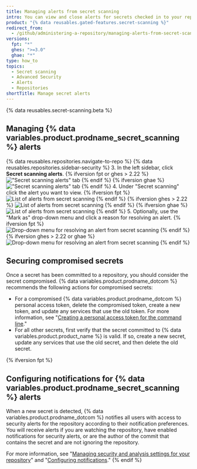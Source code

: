 ```yaml
---
title: Managing alerts from secret scanning
intro: You can view and close alerts for secrets checked in to your repository.
product: "{% data reusables.gated-features.secret-scanning %}"
redirect_from:
  - /github/administering-a-repository/managing-alerts-from-secret-scanning
versions:
  fpt: "*"
  ghes: ">=3.0"
  ghae: "*"
type: how_to
topics:
  - Secret scanning
  - Advanced Security
  - Alerts
  - Repositories
shortTitle: Manage secret alerts
---
```


{% data reusables.secret-scanning.beta %}

## Managing {% data variables.product.prodname_secret_scanning %} alerts

{% data reusables.repositories.navigate-to-repo %}
{% data reusables.repositories.sidebar-security %} 3. In the left sidebar, click **Secret scanning alerts**.
{% ifversion fpt or ghes > 2.22 %}
!["Secret scanning alerts" tab](/assets/images/help/repository/sidebar-secrets.png)
{% endif %}
{% ifversion ghae %}
!["Secret scanning alerts" tab](/assets/images/enterprise/github-ae/repository/sidebar-secrets-ghae.png)
{% endif %} 4. Under "Secret scanning" click the alert you want to view.
{% ifversion fpt %}
![List of alerts from secret scanning](/assets/images/help/repository/secret-scanning-click-alert.png)
{% endif %}
{% ifversion ghes > 2.22 %}
![List of alerts from secret scanning](/assets/images/help/repository/secret-scanning-click-alert-ghe.png)
{% endif %}
{% ifversion ghae %}
![List of alerts from secret scanning](/assets/images/enterprise/github-ae/repository/secret-scanning-click-alert-ghae.png)
{% endif %} 5. Optionally, use the "Mark as" drop-down menu and click a reason for resolving an alert.
{% ifversion fpt %}
![Drop-down menu for resolving an alert from secret scanning](/assets/images/help/repository/secret-scanning-resolve-alert.png)
{% endif %}
{% ifversion ghes > 2.22 or ghae %}
![Drop-down menu for resolving an alert from secret scanning](/assets/images/help/repository/secret-scanning-resolve-alert-ghe.png)
{% endif %}

## Securing compromised secrets

Once a secret has been committed to a repository, you should consider the secret compromised. {% data variables.product.prodname_dotcom %} recommends the following actions for compromised secrets:

- For a compromised {% data variables.product.prodname_dotcom %} personal access token, delete the compromised token, create a new token, and update any services that use the old token. For more information, see "[Creating a personal access token for the command line](/github/authenticating-to-github/creating-a-personal-access-token-for-the-command-line)."
- For all other secrets, first verify that the secret committed to {% data variables.product.product_name %} is valid. If so, create a new secret, update any services that use the old secret, and then delete the old secret.

{% ifversion fpt %}

## Configuring notifications for {% data variables.product.prodname_secret_scanning %} alerts

When a new secret is detected, {% data variables.product.prodname_dotcom %} notifies all users with access to security alerts for the repository according to their notification preferences. You will receive alerts if you are watching the repository, have enabled notifications for security alerts, or are the author of the commit that contains the secret and are not ignoring the repository.

For more information, see "[Managing security and analysis settings for your repository](/github/administering-a-repository/managing-security-and-analysis-settings-for-your-repository#granting-access-to-security-alerts)" and "[Configuring notifications](/github/managing-subscriptions-and-notifications-on-github/configuring-notifications#configuring-your-watch-settings-for-an-individual-repository)."
{% endif %}

